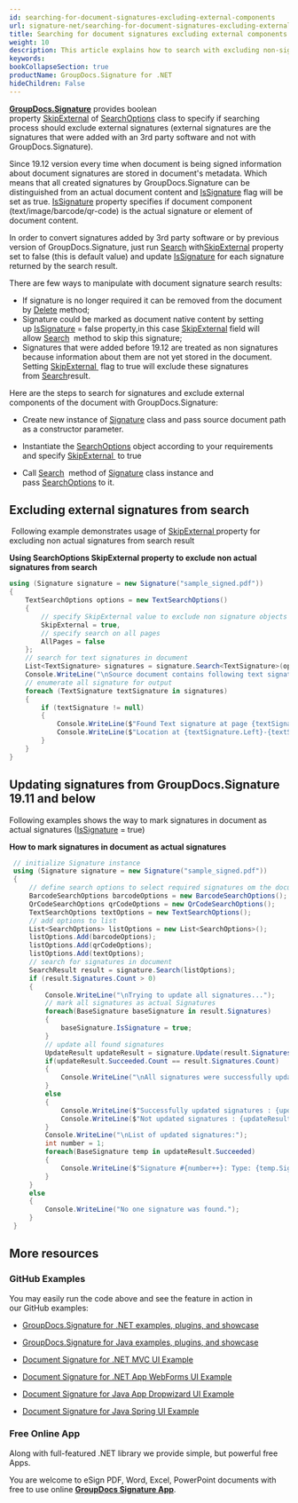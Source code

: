 ```yaml
---
id: searching-for-document-signatures-excluding-external-components
url: signature-net/searching-for-document-signatures-excluding-external-components
title: Searching for document signatures excluding external components
weight: 10
description: This article explains how to search with excluding non-signature components like native documents text, images or barcodes that are the part of document content.
keywords: 
bookCollapseSection: true
productName: GroupDocs.Signature for .NET
hideChildren: False
---
```

[**GroupDocs.Signature**](https://products.groupdocs.com/signature/net) provides boolean property [SkipExternal](https://apireference.groupdocs.com/net/signature/groupdocs.signature.options/searchoptions/properties/skipexternal) of [SearchOptions](https://apireference.groupdocs.com/net/signature/groupdocs.signature.options/searchoptions) class to specify if searching process should exclude external signatures (external signatures are the signatures that were added with an 3rd party software and not with GroupDocs.Signature).

Since 19.12 version every time when document is being signed information about document signatures are stored in document's metadata. Which means that all created signatures by GroupDocs.Signature can be distinguished from an actual document content and [IsSignature](https://apireference.groupdocs.com/net/signature/groupdocs.signature.domain/basesignature/properties/issignature) flag will be set as true. [IsSignature](https://apireference.groupdocs.com/net/signature/groupdocs.signature.domain/basesignature/properties/issignature) property specifies if document component (text/image/barcode/qr-code) is the actual signature or element of document content.

In order to convert signatures added by 3rd party software or by previous version of GroupDocs.Signature, just run [Search](https://apireference.groupdocs.com/net/signature/groupdocs.signature/signature/methods/search/_1) with[SkipExternal](https://apireference.groupdocs.com/net/signature/groupdocs.signature.options/searchoptions/properties/skipexternal) property set to false (this is default value) and update [IsSignature](https://apireference.groupdocs.com/net/signature/groupdocs.signature.domain/basesignature/properties/issignature) for each signature returned by the search result.

There are few ways to manipulate with document signature search results:

*   If signature is no longer required it can be removed from the document by [Delete](https://apireference.groupdocs.com/net/signature/groupdocs.signature/signature/methods/delete) method;
*   Signature could be marked as document native content by setting up [IsSignature](https://apireference.groupdocs.com/net/signature/groupdocs.signature.domain/basesignature/properties/issignature) = false property,in this case [SkipExternal](https://apireference.groupdocs.com/net/signature/groupdocs.signature.options/searchoptions/properties/skipexternal) field will allow [Search](https://apireference.groupdocs.com/net/signature/groupdocs.signature/signature/methods/search/_1)  method to skip this signature;
*   Signatures that were added before 19.12 are treated as non signatures because information about them are not yet stored in the document. Setting [SkipExternal](https://apireference.groupdocs.com/net/signature/groupdocs.signature.options/searchoptions/properties/skipexternal)[ ](https://apireference.groupdocs.com/net/signature/groupdocs.signature.options/searchoptions/properties/skipexternal) flag to true will exclude these signatures from [Search](https://apireference.groupdocs.com/net/signature/groupdocs.signature/signature/methods/search/_1)result.

Here are the steps to search for signatures and exclude external components of the document with GroupDocs.Signature:

*   Create new instance of [Signature](https://apireference.groupdocs.com/net/signature/groupdocs.signature/signature) class and pass source document path as a constructor parameter.
    
*   Instantiate the [SearchOptions](https://apireference.groupdocs.com/net/signature/groupdocs.signature.options/searchoptions) object according to your requirements and specify [SkipExternal ](https://apireference.groupdocs.com/net/signature/groupdocs.signature.options/searchoptions/properties/skipexternal) to true  
    
*   Call [Search](https://apireference.groupdocs.com/net/signature/groupdocs.signature/signature/methods/search/_1)  method of [Signature](https://apireference.groupdocs.com/net/signature/groupdocs.signature/signature) class instance and pass [SearchOptions](https://apireference.groupdocs.com/net/signature/groupdocs.signature.options/searchoptions) to it.
    

## Excluding external signatures from search

 Following example demonstrates usage of [SkipExternal ](https://apireference.groupdocs.com/net/signature/groupdocs.signature.options/searchoptions/properties/skipexternal)property for excluding non actual signatures from search result

**Using SearchOptions SkipExternal property to exclude non actual signatures from search**

```csharp
using (Signature signature = new Signature("sample_signed.pdf"))
{
    TextSearchOptions options = new TextSearchOptions()
    {
        // specify SkipExternal value to exclude non signature objects from Search result
        SkipExternal = true,
        // specify search on all pages
        AllPages = false
    };
    // search for text signatures in document
    List<TextSignature> signatures = signature.Search<TextSignature>(options);
    Console.WriteLine("\nSource document contains following text signature(s).");
    // enumerate all signature for output                
    foreach (TextSignature textSignature in signatures)
    {
        if (textSignature != null)
        {
            Console.WriteLine($"Found Text signature at page {textSignature.PageNumber} with type [{textSignature.SignatureImplementation}] and text '{textSignature.Text}'.");
            Console.WriteLine($"Location at {textSignature.Left}-{textSignature.Top}. Size is {textSignature.Width}x{textSignature.Height}.");
        }
    }
}
```

## Updating signatures from GroupDocs.Signature 19.11 and below

Following examples shows the way to mark signatures in document as actual signatures ([IsSignature](https://apireference.groupdocs.com/net/signature/groupdocs.signature.domain/basesignature/properties/issignature) = true)

**How to mark signatures in document as actual signatures**

```csharp
 // initialize Signature instance
 using (Signature signature = new Signature("sample_signed.pdf"))
 {
     // define search options to select required signatures om the document
     BarcodeSearchOptions barcodeOptions = new BarcodeSearchOptions();
     QrCodeSearchOptions qrCodeOptions = new QrCodeSearchOptions();
     TextSearchOptions textOptions = new TextSearchOptions();
     // add options to list
     List<SearchOptions> listOptions = new List<SearchOptions>();
     listOptions.Add(barcodeOptions);
     listOptions.Add(qrCodeOptions);
     listOptions.Add(textOptions);
     // search for signatures in document
     SearchResult result = signature.Search(listOptions);
     if (result.Signatures.Count > 0)
     {
         Console.WriteLine("\nTrying to update all signatures...");
         // mark all signatures as actual Signatures
         foreach(BaseSignature baseSignature in result.Signatures)
         {
             baseSignature.IsSignature = true;
         }
         // update all found signatures
         UpdateResult updateResult = signature.Update(result.Signatures);
         if(updateResult.Succeeded.Count == result.Signatures.Count)
         {
             Console.WriteLine("\nAll signatures were successfully updated!");                        
         }
         else
         {
             Console.WriteLine($"Successfully updated signatures : {updateResult.Succeeded.Count}");
             Console.WriteLine($"Not updated signatures : {updateResult.Failed.Count}");
         }
         Console.WriteLine("\nList of updated signatures:");
         int number = 1;
         foreach(BaseSignature temp in updateResult.Succeeded)
         {
             Console.WriteLine($"Signature #{number++}: Type: {temp.SignatureType} Id:{temp.SignatureId}, Location: {temp.Left}x{temp.Top}. Size: {temp.Width}x{temp.Height}");
         }
     }
     else
     {
         Console.WriteLine("No one signature was found.");
     }
 }
```

## More resources

### GitHub Examples 

You may easily run the code above and see the feature in action in our GitHub examples:

*   [GroupDocs.Signature for .NET examples, plugins, and showcase](https://github.com/groupdocs-signature/GroupDocs.Signature-for-.NET)
    
*   [GroupDocs.Signature for Java examples, plugins, and showcase](https://github.com/groupdocs-signature/GroupDocs.Signature-for-Java)
    
*   [Document Signature for .NET MVC UI Example](https://github.com/groupdocs-signature/GroupDocs.Signature-for-.NET-MVC) 
    
*   [Document Signature for .NET App WebForms UI Example](https://github.com/groupdocs-signature/GroupDocs.Signature-for-.NET-WebForms)
    
*   [Document Signature for Java App Dropwizard UI Example](https://github.com/groupdocs-signature/GroupDocs.Signature-for-Java-Dropwizard)
    
*   [Document Signature for Java Spring UI Example](https://github.com/groupdocs-signature/GroupDocs.Signature-for-Java-Spring)
    

### Free Online App 

Along with full-featured .NET library we provide simple, but powerful free Apps.

You are welcome to eSign PDF, Word, Excel, PowerPoint documents with free to use online **[GroupDocs Signature App](https://products.groupdocs.app/signature)**.
